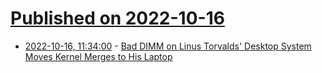 # [Published on 2022-10-16](index.md)

* [2022-10-16, 11:34:00](https://linux.slashdot.org/story/22/10/15/2334251/bad-dimm-on-linus-torvalds-desktop-system-moves-kernel-merges-to-his-laptop?utm_source=rss1.0mainlinkanon&utm_medium=feed) - [Bad DIMM on Linus Torvalds' Desktop System Moves Kernel Merges to His Laptop](https://linux.slashdot.org/story/22/10/15/2334251/bad-dimm-on-linus-torvalds-desktop-system-moves-kernel-merges-to-his-laptop?utm_source=rss1.0mainlinkanon&utm_medium=feed)
